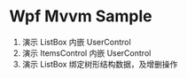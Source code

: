 # Wpf Mvvm Sample

1. 演示 ListBox 内嵌 UserControl
2. 演示 ItemsControl 内嵌 UserControl
3. 演示 ListBox 绑定树形结构数据，及增删操作
